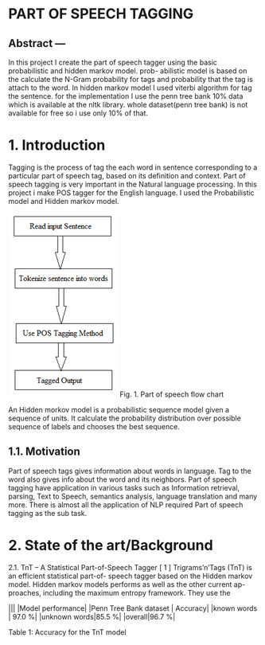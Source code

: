 # PART OF SPEECH TAGGING

## Abstract —

In this project I create the part of speech tagger
using the basic probabilistic and hidden markov model. prob-
abilistic model is based on the calculate the N-Gram probability
for tags and probability that the tag is attach to the word.
In hidden markov model I used viterbi algorithm for tag the
sentence. for the implementation I use the penn tree bank 10%
data which is available at the nltk library. whole dataset(penn
tree bank) is not available for free so i use only 10% of that.

# 1. Introduction

Tagging is the process of tag the each word in sentence
corresponding to a particular part of speech tag, based on
its definition and context.
Part of speech tagging is very important in the Natural
language processing. In this project i make POS tagger for
the English language. I used the Probabilistic model and
Hidden markov model.

![imagename](images/pos_tag.png)
Fig. 1. Part of speech flow chart

An Hidden morkov model is a probabilistic sequence
model given a sequence of units. It calculate the probability
distribution over possible sequence of labels and chooses
the best sequence.

## 1.1. Motivation

Part of speech tags gives information about words in
language. Tag to the word also gives info about the word
and its neighbors. Part of speech tagging have application in
various tasks such as Information retrieval, parsing, Text to
Speech, semantics analysis, language translation and many
more. There is almost all the application of NLP required
Part of speech tagging as the sub task.

# 2. State of the art/Background

2.1. TnT – A Statistical Part-of-Speech Tagger [ 1 ]
Trigrams’n’Tags (TnT) is an efficient statistical part-of-
speech tagger based on the Hidden markov model. Hidden
markov models performs as well as the other current ap-
proaches, including the maximum entropy framework.
They use the

|||
|Model performance|
|Penn Tree Bank dataset |  Accuracy|
|known words | 97.0 %|
|unknown words|85.5 %|
|overall|96.7 %|

Table 1: Accuracy for the TnT model

